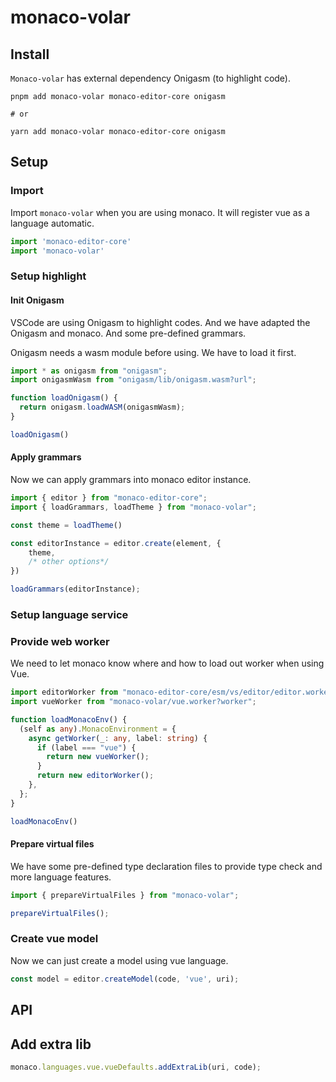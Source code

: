 # monaco-volar

## Install

`Monaco-volar` has external dependency Onigasm (to highlight code).

```shell
pnpm add monaco-volar monaco-editor-core onigasm

# or

yarn add monaco-volar monaco-editor-core onigasm

```

## Setup

### Import

Import `monaco-volar` when you are using monaco. It will register vue as a language automatic.

```ts
import 'monaco-editor-core'
import 'monaco-volar'
```

### Setup highlight

#### Init Onigasm

VSCode are using Onigasm to highlight codes. And we have adapted the Onigasm and monaco. And some pre-defined grammars.

Onigasm needs a wasm module before using. We have to load it first.

```ts
import * as onigasm from "onigasm";
import onigasmWasm from "onigasm/lib/onigasm.wasm?url";

function loadOnigasm() {
  return onigasm.loadWASM(onigasmWasm);
}

loadOnigasm()

```

#### Apply grammars
Now we can apply grammars into monaco editor instance.

```ts
import { editor } from "monaco-editor-core";
import { loadGrammars, loadTheme } from "monaco-volar";

const theme = loadTheme()

const editorInstance = editor.create(element, {
    theme,
    /* other options*/
})

loadGrammars(editorInstance);
```

### Setup language service

### Provide web worker

We need to let monaco know where and how to load out worker when using Vue.

```ts
import editorWorker from "monaco-editor-core/esm/vs/editor/editor.worker?worker";
import vueWorker from "monaco-volar/vue.worker?worker";

function loadMonacoEnv() {
  (self as any).MonacoEnvironment = {
    async getWorker(_: any, label: string) {
      if (label === "vue") {
        return new vueWorker();
      }
      return new editorWorker();
    },
  };
}

loadMonacoEnv()

```

#### Prepare virtual files

We have some pre-defined type declaration files to provide type check and more language features. 

```ts
import { prepareVirtualFiles } from "monaco-volar";

prepareVirtualFiles();
```

### Create vue model

Now we can just create a model using vue language.

```ts
const model = editor.createModel(code, 'vue', uri);
```


## API

## Add extra lib

```ts
monaco.languages.vue.vueDefaults.addExtraLib(uri, code);
```
